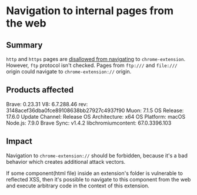 # Navigation to internal pages from the web

## Summary

`http` and `https` pages are [disallowed from navigating](https://github.com/brave/muon/blob/master/atom/browser/extensions/atom_browser_client_extensions_part.cc#L289-L296) to `chrome-extension`.  However, `ftp` protocol isn't checked. Pages from `ftp:///` and `file:///` origin could navigate to `chrome-extension://` origin.


## Products affected

Brave: 0.23.31 
V8: 6.7.288.46 
rev: 3148acef36dba0fce89108638bb27927c4937f90 
Muon: 7.1.5 
OS Release: 17.6.0 
Update Channel: Release 
OS Architecture: x64 
OS Platform: macOS 
Node.js: 7.9.0 
Brave Sync: v1.4.2 
libchromiumcontent: 67.0.3396.103


## Impact

Navigation to `chrome-extension://` should be forbidden, because it's a bad behavior which creates additional attack vectors.

If some component(html file) inside an extension's folder is vulnerable to reflected XSS, then it's possible to navigate to this component from the web and execute arbitrary code in the context of this extension.